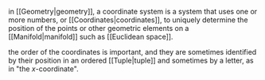 in [[Geometry|geometry]], a coordinate system is a system that uses one or more numbers, or [[Coordinates|coordinates]], to uniquely determine the position of the points or other geometric elements on a [[Manifold|manifold]] such as [[Euclidean space]].

the order of the coordinates is important, and they are sometimes identified by their position in an ordered [[Tuple|tuple]] and sometimes by a letter, as in "the $x$-coordinate".